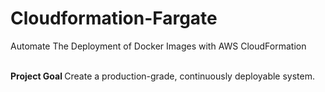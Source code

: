 # Cloudformation-Fargate
Automate The Deployment of Docker Images with AWS CloudFormation

<br> <b> Project Goal </b>
Create a production-grade, continuously deployable system.
